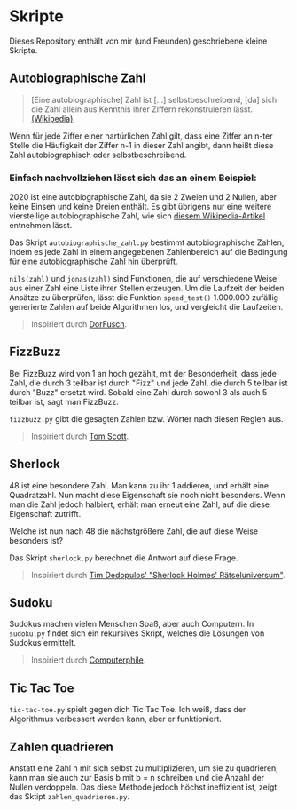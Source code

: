 # Skripte

Dieses Repository enthält von mir (und Freunden) geschriebene kleine Skripte.

## Autobiographische Zahl

> [Eine autobiographische] Zahl ist [...] selbstbeschreibend, [da] sich die Zahl allein aus Kenntnis ihrer Ziffern rekonstruieren lässt.
[(Wikipedia)](https://de.wikipedia.org/wiki/Selbstbeschreibende_Zahl)

Wenn für jede Ziffer einer nartürlichen Zahl gilt, dass eine Ziffer an n-ter Stelle die Häufigkeit der Ziffer n-1 in dieser Zahl angibt, dann heißt
diese Zahl autobiographisch oder selbstbeschreibend.

### Einfach nachvollziehen lässt sich das an einem Beispiel:
2020 ist eine autobiographische Zahl, da sie 2 Zweien und 2 Nullen, aber keine Einsen und keine Dreien enthält.
Es gibt übrigens nur eine weitere vierstellige autobiographische Zahl, wie sich [diesem Wikipedia-Artikel](https://de.wikipedia.org/wiki/Selbstbeschreibende_Zahl)
entnehmen lässt.

Das Skript `autobiographische_zahl.py` bestimmt autobiographische Zahlen, indem es jede Zahl in einem angegebenen
Zahlenbereich auf die Bedingung für eine autobiographische Zahl hin überprüft.

`nils(zahl)` und `jonas(zahl)` sind Funktionen, die auf verschiedene Weise aus einer Zahl eine Liste ihrer Stellen erzeugen. Um die Laufzeit der beiden
Ansätze zu überprüfen, lässt die Funktion `speed_test()` 1.000.000 zufällig generierte Zahlen auf beide Algorithmen los, und vergleicht die Laufzeiten.

> Inspiriert durch [DorFusch](https://youtu.be/fKRqyh4Hh4U).

## FizzBuzz

Bei FizzBuzz wird von 1 an hoch gezählt, mit der Besonderheit, dass jede Zahl, die durch 3 teilbar ist durch "Fizz" und jede Zahl, die durch 5 teilbar ist
durch "Buzz" ersetzt wird. Sobald eine Zahl durch sowohl 3 als auch 5 teilbar ist, sagt man FizzBuzz.

`fizzbuzz.py` gibt die gesagten Zahlen bzw. Wörter nach diesen Reglen aus.

> Inspiriert durch [Tom Scott](https://youtu.be/QPZ0pIK_wsc).

## Sherlock

48 ist eine besondere Zahl. Man kann zu ihr 1 addieren, und erhält eine Quadratzahl. Nun macht diese Eigenschaft sie noch nicht besonders. Wenn man
die Zahl jedoch halbiert, erhält man erneut eine Zahl, auf die diese Eigenschaft zutrifft.

Welche ist nun nach 48 die nächstgrößere Zahl, die auf diese Weise besonders ist?

Das Skript `sherlock.py` berechnet die Antwort auf diese Frage.

> Inspiriert durch [Tim Dedopulos' "Sherlock Holmes' Rätseluniversum"](https://www.thalia.de/shop/home/artikeldetails/ID64483778.html).

## Sudoku

Sudokus machen vielen Menschen Spaß, aber auch Computern. In `sudoku.py` findet sich ein rekursives Skript, welches die Lösungen von Sudokus ermittelt.

> Inspiriert durch [Computerphile](https://www.youtube.com/user/Computerphile/).

## Tic Tac Toe

`tic-tac-toe.py` spielt gegen dich Tic Tac Toe. Ich weiß, dass der Algorithmus verbessert werden kann, aber er
funktioniert.

## Zahlen quadrieren

Anstatt eine Zahl n mit sich selbst zu multiplizieren, um sie zu quadrieren, kann man sie auch zur Basis b
mit b = n schreiben und die Anzahl der Nullen verdoppeln. Das diese Methode jedoch höchst ineffizient ist, zeigt
das Sktipt `zahlen_quadrieren.py`.

